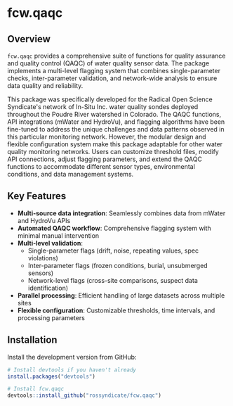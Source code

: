 # fcw.qaqc

## Overview

`fcw.qaqc` provides a comprehensive suite of functions for quality assurance and quality control (QAQC) of water quality sensor data. The package implements a multi-level flagging system that combines single-parameter checks, inter-parameter validation, and network-wide analysis to ensure data quality and reliability.

This package was specifically developed for the Radical Open Science Syndicate's network of In-Situ Inc. water quality sondes deployed throughout the Poudre River watershed in Colorado. The QAQC functions, API integrations (mWater and HydroVu), and flagging algorithms have been fine-tuned to address the unique challenges and data patterns observed in this particular monitoring network. However, the modular design and flexible configuration system make this package adaptable for other water quality monitoring networks. Users can customize threshold files, modify API connections, adjust flagging parameters, and extend the QAQC functions to accommodate different sensor types, environmental conditions, and data management systems.

## Key Features

-   **Multi-source data integration**: Seamlessly combines data from mWater and HydroVu APIs
-   **Automated QAQC workflow**: Comprehensive flagging system with minimal manual intervention
-   **Multi-level validation**:
    -   Single-parameter flags (drift, noise, repeating values, spec violations)
    -   Inter-parameter flags (frozen conditions, burial, unsubmerged sensors)
    -   Network-level flags (cross-site comparisons, suspect data identification)
-   **Parallel processing**: Efficient handling of large datasets across multiple sites
-   **Flexible configuration**: Customizable thresholds, time intervals, and processing parameters

## Installation

Install the development version from GitHub:

``` r
# Install devtools if you haven't already
install.packages("devtools")

# Install fcw.qaqc
devtools::install_github("rossyndicate/fcw.qaqc")
```
